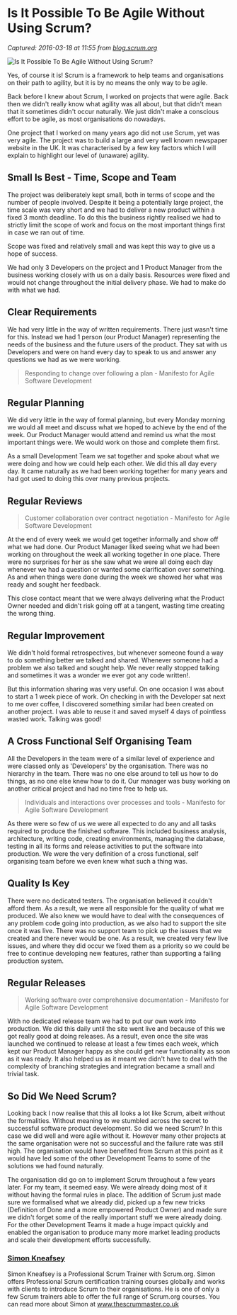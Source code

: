 # Is It Possible To Be Agile Without Using Scrum? 

_Captured: 2016-03-18 at 11:55 from [blog.scrum.org](http://blog.scrum.org/is-it-possible-to-be-agile-without-using-scrum/)_

![Is It Possible To Be Agile Without Using Scrum?](http://blog.scrum.org/wp-content/uploads/2016/03/agile-without-scrum-extralarge-627x410.png)

Yes, of course it is! Scrum is a framework to help teams and organisations on their path to agility, but it is by no means the only way to be agile.

Back before I knew about Scrum, I worked on projects that were agile. Back then we didn't really know what agility was all about, but that didn't mean that it sometimes didn't occur naturally. We just didn't make a conscious effort to be agile, as most organisations do nowadays.

One project that I worked on many years ago did not use Scrum, yet was very agile. The project was to build a large and very well known newspaper website in the UK. It was characterised by a few key factors which I will explain to highlight our level of (unaware) agility.

## Small Is Best - Time, Scope and Team

The project was deliberately kept small, both in terms of scope and the number of people involved. Despite it being a potentially large project, the time scale was very short and we had to deliver a new product within a fixed 3 month deadline. To do this the business rightly realised we had to strictly limit the scope of work and focus on the most important things first in case we ran out of time.

Scope was fixed and relatively small and was kept this way to give us a hope of success.

We had only 3 Developers on the project and 1 Product Manager from the business working closely with us on a daily basis. Resources were fixed and would not change throughout the initial delivery phase. We had to make do with what we had.

## Clear Requirements

We had very little in the way of written requirements. There just wasn't time for this. Instead we had 1 person (our Product Manager) representing the needs of the business and the future users of the product. They sat with us Developers and were on hand every day to speak to us and answer any questions we had as we were working.

> Responding to change over following a plan - Manifesto for Agile Software Development

## Regular Planning

We did very little in the way of formal planning, but every Monday morning we would all meet and discuss what we hoped to achieve by the end of the week. Our Product Manager would attend and remind us what the most important things were. We would work on those and complete them first.

As a small Development Team we sat together and spoke about what we were doing and how we could help each other. We did this all day every day. It came naturally as we had been working together for many years and had got used to doing this over many previous projects.

## Regular Reviews

> Customer collaboration over contract negotiation - Manifesto for Agile Software Development

At the end of every week we would get together informally and show off what we had done. Our Product Manager liked seeing what we had been working on throughout the week all working together in one place. There were no surprises for her as she saw what we were all doing each day whenever we had a question or wanted some clarification over something. As and when things were done during the week we showed her what was ready and sought her feedback.

This close contact meant that we were always delivering what the Product Owner needed and didn't risk going off at a tangent, wasting time creating the wrong thing.

## Regular Improvement

We didn't hold formal retrospectives, but whenever someone found a way to do something better we talked and shared. Whenever someone had a problem we also talked and sought help. We never really stopped talking and sometimes it was a wonder we ever got any code written!.

But this information sharing was very useful. On one occasion I was about to start a 1 week piece of work. On checking in with the Developer sat next to me over coffee, I discovered something similar had been created on another project. I was able to reuse it and saved myself 4 days of pointless wasted work. Talking was good!

## A Cross Functional Self Organising Team

All the Developers in the team were of a similar level of experience and were classed only as 'Developers' by the organisation. There was no hierarchy in the team. There was no one else around to tell us how to do things, as no one else knew how to do it. Our manager was busy working on another critical project and had no time free to help us.

> Individuals and interactions over processes and tools - Manifesto for Agile Software Development

As there were so few of us we were all expected to do any and all tasks required to produce the finished software. This included business analysis, architecture, writing code, creating environments, managing the database, testing in all its forms and release activities to put the software into production. We were the very definition of a cross functional, self organising team before we even knew what such a thing was.

## Quality Is Key

There were no dedicated testers. The organisation believed it couldn't afford them. As a result, we were all responsible for the quality of what we produced. We also knew we would have to deal with the consequences of any problem code going into production, as we also had to support the site once it was live. There was no support team to pick up the issues that we created and there never would be one. As a result, we created very few live issues, and where they did occur we fixed them as a priority so we could be free to continue developing new features, rather than supporting a failing production system.

## Regular Releases

> Working software over comprehensive documentation - Manifesto for Agile Software Development

With no dedicated release team we had to put our own work into production. We did this daily until the site went live and because of this we got really good at doing releases. As a result, even once the site was launched we continued to release at least a few times each week, which kept our Product Manager happy as she could get new functionality as soon as it was ready. It also helped us as it meant we didn't have to deal with the complexity of branching strategies and integration became a small and trivial task.

## So Did We Need Scrum?

Looking back I now realise that this all looks a lot like Scrum, albeit without the formalities. Without meaning to we stumbled across the secret to successful software product development. So did we need Scrum? In this case we did well and were agile without it. However many other projects at the same organisation were not so successful and the failure rate was still high. The organisation would have benefited from Scrum at this point as it would have led some of the other Development Teams to some of the solutions we had found naturally.

The organisation did go on to implement Scrum throughout a few years later. For my team, it seemed easy. We were already doing most of it without having the formal rules in place. The addition of Scrum just made sure we formalised what we already did, picked up a few new tricks (Definition of Done and a more empowered Product Owner) and made sure we didn't forget some of the really important stuff we were already doing. For the other Development Teams it made a huge impact quickly and enabled the organisation to produce many more market leading products and scale their development efforts successfully.

### [Simon Kneafsey](http://blog.scrum.org/author/simonk/)

Simon Kneafsey is a Professional Scrum Trainer with Scrum.org. Simon offers Professional Scrum certification training courses globally and works with clients to introduce Scrum to their organisations. He is one of only a few Scrum trainers able to offer the full range of Scrum.org courses. You can read more about Simon at www.thescrummaster.co.uk

